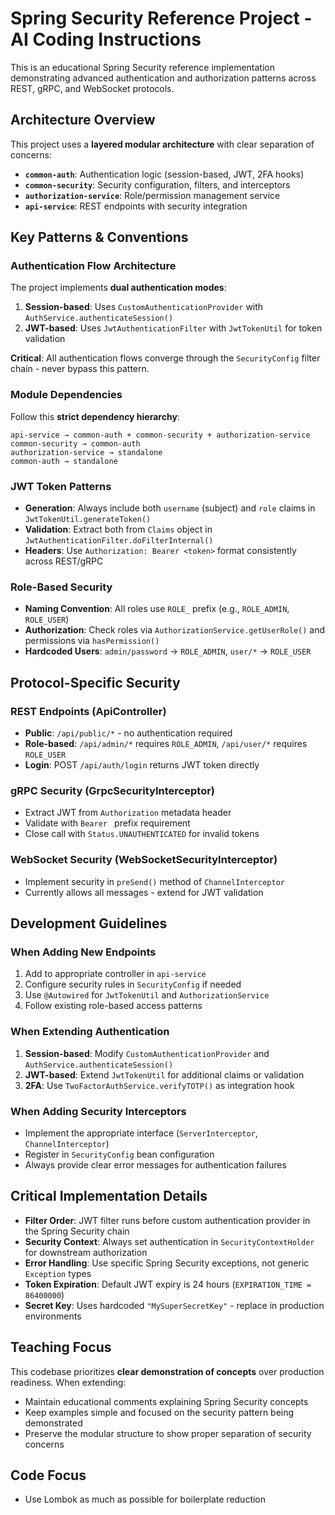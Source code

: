 # Spring Security Reference Project - AI Coding Instructions

This is an educational Spring Security reference implementation demonstrating advanced authentication and authorization patterns across REST, gRPC, and WebSocket protocols.

## Architecture Overview

This project uses a **layered modular architecture** with clear separation of concerns:

- **`common-auth`**: Authentication logic (session-based, JWT, 2FA hooks)  
- **`common-security`**: Security configuration, filters, and interceptors
- **`authorization-service`**: Role/permission management service
- **`api-service`**: REST endpoints with security integration

## Key Patterns & Conventions

### Authentication Flow Architecture
The project implements **dual authentication modes**:
1. **Session-based**: Uses `CustomAuthenticationProvider` with `AuthService.authenticateSession()`
2. **JWT-based**: Uses `JwtAuthenticationFilter` with `JwtTokenUtil` for token validation

**Critical**: All authentication flows converge through the `SecurityConfig` filter chain - never bypass this pattern.

### Module Dependencies
Follow this **strict dependency hierarchy**:
```
api-service → common-auth + common-security + authorization-service
common-security → common-auth
authorization-service → standalone
common-auth → standalone
```

### JWT Token Patterns
- **Generation**: Always include both `username` (subject) and `role` claims in `JwtTokenUtil.generateToken()`
- **Validation**: Extract both from `Claims` object in `JwtAuthenticationFilter.doFilterInternal()`  
- **Headers**: Use `Authorization: Bearer <token>` format consistently across REST/gRPC

### Role-Based Security
- **Naming Convention**: All roles use `ROLE_` prefix (e.g., `ROLE_ADMIN`, `ROLE_USER`)
- **Authorization**: Check roles via `AuthorizationService.getUserRole()` and permissions via `hasPermission()`
- **Hardcoded Users**: `admin/password` → `ROLE_ADMIN`, `user/*` → `ROLE_USER`

## Protocol-Specific Security

### REST Endpoints (ApiController)
- **Public**: `/api/public/*` - no authentication required
- **Role-based**: `/api/admin/*` requires `ROLE_ADMIN`, `/api/user/*` requires `ROLE_USER`  
- **Login**: POST `/api/auth/login` returns JWT token directly

### gRPC Security (GrpcSecurityInterceptor)
- Extract JWT from `Authorization` metadata header
- Validate with `Bearer ` prefix requirement
- Close call with `Status.UNAUTHENTICATED` for invalid tokens

### WebSocket Security (WebSocketSecurityInterceptor)
- Implement security in `preSend()` method of `ChannelInterceptor`
- Currently allows all messages - extend for JWT validation

## Development Guidelines

### When Adding New Endpoints
1. Add to appropriate controller in `api-service`
2. Configure security rules in `SecurityConfig` if needed
3. Use `@Autowired` for `JwtTokenUtil` and `AuthorizationService`
4. Follow existing role-based access patterns

### When Extending Authentication
1. **Session-based**: Modify `CustomAuthenticationProvider` and `AuthService.authenticateSession()`
2. **JWT-based**: Extend `JwtTokenUtil` for additional claims or validation
3. **2FA**: Use `TwoFactorAuthService.verifyTOTP()` as integration hook

### When Adding Security Interceptors
- Implement the appropriate interface (`ServerInterceptor`, `ChannelInterceptor`)
- Register in `SecurityConfig` bean configuration
- Always provide clear error messages for authentication failures

## Critical Implementation Details

- **Filter Order**: JWT filter runs before custom authentication provider in the Spring Security chain
- **Security Context**: Always set authentication in `SecurityContextHolder` for downstream authorization
- **Error Handling**: Use specific Spring Security exceptions, not generic `Exception` types
- **Token Expiration**: Default JWT expiry is 24 hours (`EXPIRATION_TIME = 86400000`)
- **Secret Key**: Uses hardcoded `"MySuperSecretKey"` - replace in production environments

## Teaching Focus
This codebase prioritizes **clear demonstration of concepts** over production readiness. When extending:
- Maintain educational comments explaining Spring Security concepts
- Keep examples simple and focused on the security pattern being demonstrated
- Preserve the modular structure to show proper separation of security concerns

## Code Focus
- Use Lombok as much as possible for boilerplate reduction